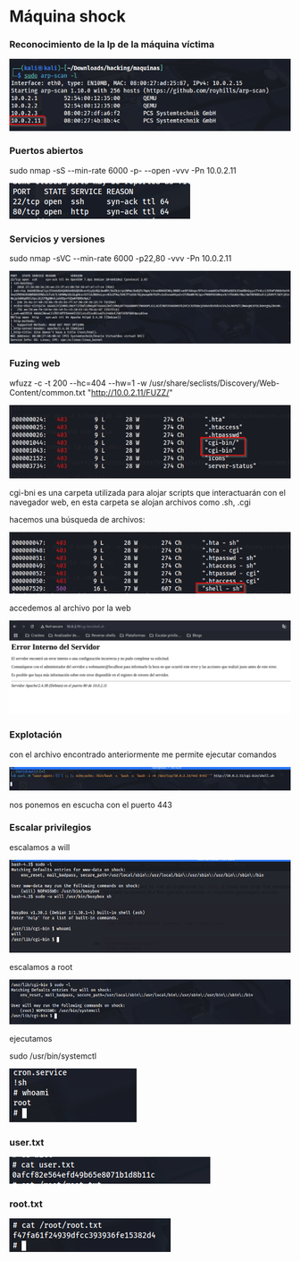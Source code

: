 # Máquina shock

### Reconocimiento de la Ip de la máquina víctima

![alt text](image.png)

### Puertos abiertos

sudo nmap -sS --min-rate 6000 -p- --open -vvv -Pn 10.0.2.11

![alt text](image-1.png)

### Servicios y versiones 

sudo nmap -sVC --min-rate 6000 -p22,80 -vvv -Pn 10.0.2.11

![alt text](image-2.png)

### Fuzing web

wfuzz -c -t 200 --hc=404 --hw=1 -w /usr/share/seclists/Discovery/Web-Content/common.txt "http://10.0.2.11/FUZZ/"

![alt text](image-3.png)

cgi-bni es una carpeta utilizada para alojar scripts que interactuarán con el navegador web, en esta carpeta se alojan archivos como .sh, .cgi

hacemos una búsqueda de archivos:

![alt text](image-4.png)

accedemos al archivo por la web

![alt text](image-5.png)

### Explotación

con el archivo encontrado anteriormente me permite ejecutar comandos

![alt text](image-7.png)

nos ponemos en escucha con el puerto 443

### Escalar privilegios

escalamos a will 

![alt text](image-6.png)

escalamos a root

![alt text](image-8.png)

ejecutamos

sudo /usr/bin/systemctl

![alt text](image-9.png)


### user.txt

![alt text](image-10.png)

### root.txt

![alt text](image-11.png)
